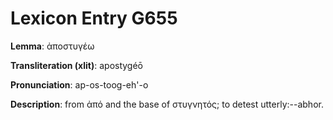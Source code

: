 # Lexicon Entry G655

**Lemma**: ἀποστυγέω

**Transliteration (xlit)**: apostygéō

**Pronunciation**: ap-os-toog-eh'-o

**Description**:
from ἀπό and the base of στυγνητός; to detest utterly:--abhor.

